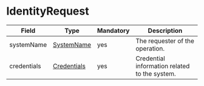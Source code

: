 # IdentityRequest

Field | Type | Mandatory | Description
--- | --- | --- | ---
systemName | [SystemName](../primitives.md#systemname) | yes | The requester of the operation.
credentials | [Credentials](../data-models/credentials.md) | yes | Credential information related to the system.
